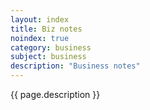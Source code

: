 ```yaml
---
layout: index
title: Biz notes
noindex: true
category: business
subject: business
description: "Business notes"
---
```


{{ page.description }}
